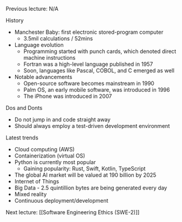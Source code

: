 Previous lecture: N/A


History
- Manchester Baby: first electronic stored-program computer
	- 3.5mil calculations / 52mins
- Language evolution
	- Programming started with punch cards, which denoted direct machine instructions
	- Fortran was a high-level language published in 1957
	- Soon, languages like Pascal, COBOL, and C emerged as well
- Notable advancements
	- Open-source software becomes mainstream in 1990
	- Palm OS, an early mobile software, was introduced in 1996
	- The iPhone was introduced in 2007

Dos and Donts
- Do not jump in and code straight away
- Should always employ a test-driven development environment

Latest trends
- Cloud computing (AWS)
- Containerization (virtual OS)
- Python is currently most popular
	- Gaining popularity: Rust, Swift, Kotlin, TypeScript
- The global AI market will be valued at 190 billion by 2025
- Internet of Things
- Big Data - 2.5 quintillion bytes are being generated every day
- Mixed reality
- Continuous deployment/development


Next lecture: [[Software Engineering Ethics (SWE-2)]]